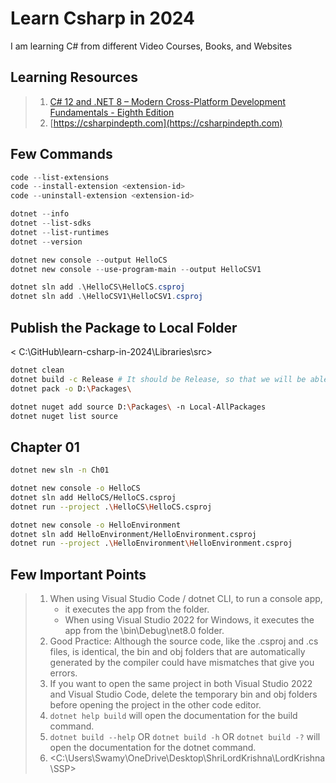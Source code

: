 # Learn Csharp in 2024

I am learning C# from different Video Courses, Books, and Websites

## Learning Resources

> 1. [C# 12 and .NET 8 – Modern Cross-Platform Development Fundamentals - Eighth Edition](https://subscription.packtpub.com/book/web-development/9781837635870)
> 1. [https://csharpindepth.com](https://csharpindepth.com)

## Few Commands

```powershell
code --list-extensions
code --install-extension <extension-id>
code --uninstall-extension <extension-id>

dotnet --info
dotnet --list-sdks
dotnet --list-runtimes
dotnet --version

dotnet new console --output HelloCS
dotnet new console --use-program-main --output HelloCSV1

dotnet sln add .\HelloCS\HelloCS.csproj
dotnet sln add .\HelloCSV1\HelloCSV1.csproj
```

## Publish the Package to Local Folder

< C:\GitHub\learn-csharp-in-2024\Libraries\src>

```bash
dotnet clean
dotnet build -c Release # It should be Release, so that we will be able to publish the package
dotnet pack -o D:\Packages\

dotnet nuget add source D:\Packages\ -n Local-AllPackages
dotnet nuget list source
```

## Chapter 01

```bash
dotnet new sln -n Ch01

dotnet new console -o HelloCS
dotnet sln add HelloCS/HelloCS.csproj
dotnet run --project .\HelloCS\HelloCS.csproj

dotnet new console -o HelloEnvironment
dotnet sln add HelloEnvironment/HelloEnvironment.csproj
dotnet run --project .\HelloEnvironment\HelloEnvironment.csproj
```

## Few Important Points

> 1. When using Visual Studio Code / dotnet CLI, to run a console app,
>    - it executes the app from the <projectname> folder.
>    - When using Visual Studio 2022 for Windows, it executes the app from the <projectname>\bin\Debug\net8.0 folder.
> 1. Good Practice: Although the source code, like the .csproj and .cs files, is identical, the bin and obj folders that are automatically generated by the compiler could have mismatches that give you errors.
> 1. If you want to open the same project in both Visual Studio 2022 and Visual Studio Code, delete the temporary bin and obj folders before opening the project in the other code editor.
> 1. `dotnet help build` will open the documentation for the build command.
> 1. `dotnet build --help` OR `dotnet build -h` OR `dotnet build -?` will open the documentation for the dotnet command.
> 1. <C:\Users\Swamy\OneDrive\Desktop\ShriLordKrishna\LordKrishna\SSP>
